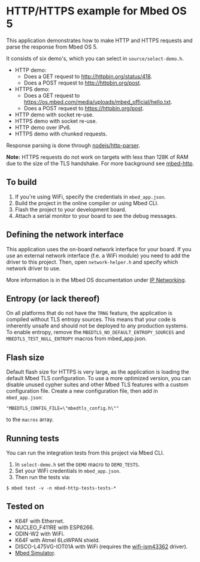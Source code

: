 # HTTP/HTTPS example for Mbed OS 5

This application demonstrates how to make HTTP and HTTPS requests and parse the response from Mbed OS 5.

It consists of six demo's, which you can select in ``source/select-demo.h``.

* HTTP demo:
    * Does a GET request to http://httpbin.org/status/418.
    * Does a POST request to http://httpbin.org/post.
* HTTPS demo:
    * Does a GET request to https://os.mbed.com/media/uploads/mbed_official/hello.txt.
    * Does a POST request to https://httpbin.org/post.
* HTTP demo with socket re-use.
* HTTPS demo with socket re-use.
* HTTP demo over IPv6.
* HTTPS demo with chunked requests.

Response parsing is done through [nodejs/http-parser](https://github.com/nodejs/http-parser).

**Note:** HTTPS requests do not work on targets with less than 128K of RAM due to the size of the TLS handshake. For more background see [mbed-http](https://developer.mbed.org/teams/sandbox/code/mbed-http).

## To build

1. If you're using WiFi, specify the credentials in `mbed_app.json`.
1. Build the project in the online compiler or using Mbed CLI.
1. Flash the project to your development board.
1. Attach a serial monitor to your board to see the debug messages.

## Defining the network interface

This application uses the on-board network interface for your board. If you use an external network interface (f.e. a WiFi module) you need to add the driver to this project. Then, open `network-helper.h` and specify which network driver to use.

More information is in the Mbed OS documentation under [IP Networking](https://os.mbed.com/docs/latest/reference/ip-networking.html).

## Entropy (or lack thereof)

On all platforms that do not have the `TRNG` feature, the application is compiled without TLS entropy sources. This means that your code is inherently unsafe and should not be deployed to any production systems. To enable entropy, remove the `MBEDTLS_NO_DEFAULT_ENTROPY_SOURCES` and `MBEDTLS_TEST_NULL_ENTROPY` macros from mbed_app.json.

## Flash size

Default flash size for HTTPS is very large, as the application is loading the default Mbed TLS configuration. To use a more optimized version, you can disable unused cypher suites and other Mbed TLS features with a custom configuration file. Create a new configuration file, then add in `mbed_app.json`:

```
"MBEDTLS_CONFIG_FILE=\"mbedtls_config.h\""
```

to the `macros` array.

## Running tests

You can run the integration tests from this project via Mbed CLI.

1. In `select-demo.h` set the `DEMO` macro to `DEMO_TESTS`.
1. Set your WiFi credentials in `mbed_app.json`.
1. Then run the tests via:

```
$ mbed test -v -n mbed-http-tests-tests-*
```

## Tested on

* K64F with Ethernet.
* NUCLEO_F411RE with ESP8266.
* ODIN-W2 with WiFi.
* K64F with Atmel 6LoWPAN shield.
* DISCO-L475VG-IOT01A with WiFi (requires the [wifi-ism43362](https://github.com/ARMmbed/wifi-ism43362/) driver).
* [Mbed Simulator](https://github.com/janjongboom/mbed-simulator).
